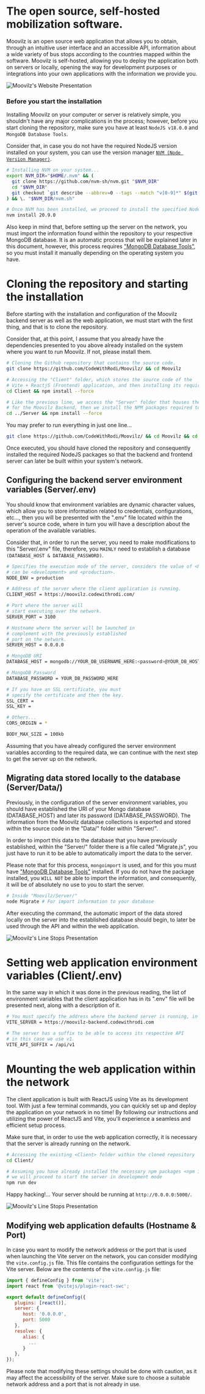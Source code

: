 # The open source, self-hosted mobilization software.
Moovilz is an open source web application that allows you to obtain, through an intuitive user interface and an accessible API, information about a wide variety of bus stops according to the countries mapped within the software. Moovilz is self-hosted, allowing you to deploy the application both on servers or locally, opening the way for development purposes or integrations into your own applications with the information we provide you.

![Moovilz's Website Presentation](/Screenshots/MOOVILZ_HOME_PAGE.png)

### Before you start the installation
Installing Moovilz on your computer or server is relatively simple, you shouldn't have any major complications in the process; however, before you start cloning the repository, make sure you have at least `NodeJS v18.0.0` and `MongoDB Database Tools`.

Consider that, in case you do not have the required NodeJS version installed on your system, you can use the version manager [`NVM (Node Version Manager)`](https://github.com/nvm-sh/nvm#installing-and-updating).

```bash
# Installing NVM on your system...
export NVM_DIR="$HOME/.nvm" && (
  git clone https://github.com/nvm-sh/nvm.git "$NVM_DIR"
  cd "$NVM_DIR"
  git checkout `git describe --abbrev=0 --tags --match "v[0-9]*" $(git rev-list --tags --max-count=1)`
) && \. "$NVM_DIR/nvm.sh"

# Once NVM has been installed, we proceed to install the specified NodeJS version (>= 18.0.0)
nvm install 20.9.0
```

Also keep in mind that, before setting up the server on the network, you must import the information found within the repository to your respective MongoDB database. It is an automatic process that will be explained later in this document, however, this process requires ["MongoDB Database Tools"](https://www.mongodb.com/docs/database-tools/installation/installation/), so you must install it manually depending on the operating system you have.

# Cloning the repository and starting the installation
Before starting with the installation and configuration of the Moovilz backend server as well as the web application, we must start with the first thing, and that is to clone the repository.

Consider that, at this point, I assume that you already have the dependencies presented to you above already installed on the system where you want to run Moovilz. If not, please install them.

```bash
# Cloning the Github repository that contains the source code.
git clone https://github.com/CodeWithRodi/Moovilz/ && cd Moovilz

# Accessing the "Client" folder, which stores the source code of the 
# Vite + ReactjS (Frontend) application, and then installing its required modules from NPM.
cd Client && npm install --force 

# Like the previous line, we access the "Server" folder that houses the source code 
# for the Moovilz Backend, then we install the NPM packages required to mount on the network.
cd ../Server && npm install --force 
```

You may prefer to run everything in just one line...

```bash
git clone https://github.com/CodeWithRodi/Moovilz/ && cd Moovilz && cd Server && npm install --force && cd ../Client && npm install --force && cd ..
```

Once executed, you should have cloned the repository and consequently installed the required NodeJS packages so that the backend and frontend server can later be built within your system's network.

## Configuring the backend server environment variables (Server/.env)
You should know that environment variables are dynamic character values, which allow you to store information related to credentials, configurations, etc..., then you will be presented with the ".env" file located within the server's source code, where in turn you will have a description about the operation of the available variables.

Consider that, in order to run the server, you need to make modifications to this "Server/.env" file, therefore, you `MAINLY` need to establish a database `(DATABASE_HOST & DATABASE_PASSWORD)`.

```bash
# Specifies the execution mode of the server, considers the value of <NODE_ENV>
# can be <development> and <production>.
NODE_ENV = production

# Address of the server where the client application is running.
CLIENT_HOST = https://moovilz.codewithrodi.com/

# Port where the server will 
# start executing over the network.
SERVER_PORT = 3100

# Hostname where the server will be launched in 
# complement with the previously established 
# port on the network.
SERVER_HOST = 0.0.0.0

# MongoDB URI
DATABASE_HOST = mongodb://YOUR_DB_USERNAME_HERE:<password>@YOUR_DB_HOSTNAME_HERE:YOUR_DB_PORT_HERE/YOUR_DB_HERE

# MongoDB Password
DATABASE_PASSWORD = YOUR_DB_PASSWORD_HERE

# If you have an SSL certificate, you must 
# specify the certificate and then the key.
SSL_CERT = 
SSL_KEY = 

# Others...
CORS_ORIGIN = *

BODY_MAX_SIZE = 100kb
```

Assuming that you have already configured the server environment variables according to the required data, we can continue with the next step to get the server up on the network.

## Migrating data stored locally to the database (Server/Data/)
Previously, in the configuration of the server environment variables, you should have established the URI of your Mongo database (DATABASE_HOST) and later its password (DATABASE_PASSWORD). The information from the Moovilz database collections is exported and stored within the source code in the "Data/" folder within "Server/".

In order to import this data to the database that you have previously established, within the "Server/" folder there is a file called "Migrate.js", you just have to run it to be able to automatically import the data to the server.

Please note that for this process, `mongoimport` is used, and for this you must have ["MongoDB Database Tools"](https://www.mongodb.com/docs/database-tools/installation/installation/) installed. If you do not have the package installed, you `WILL NOT` be able to import the information, and consequently, it will be of absolutely no use to you to start the server.

```bash
# Inside "Moovilz/Server/"
node Migrate # For import information to your database
```

After executing the command, the automatic import of the data stored locally on the server into the established database should begin, to later be used through the API and within the web application.

![Moovilz's Line Stops Presentation](/Screenshots/MOOVILZ_LINE_STOPS.png)

# Setting web application environment variables (Client/.env)
In the same way in which it was done in the previous reading, the list of environment variables that the client application has in its ".env" file will be presented next, along with a description of it.

```bash
# You must specify the address where the backend server is running, in this case, by default this is the production URL of the DEMO.
VITE_SERVER = https://moovilz-backend.codewithrodi.com

# The server has a suffix to be able to access its respective API
# in this case we use v1.
VITE_API_SUFFIX = /api/v1
```

# Mounting the web application within the network
The client application is built with ReactJS using Vite as its development tool. With just a few terminal commands, you can quickly set up and deploy the application on your network in no time! By following our instructions and utilizing the power of ReactJS and Vite, you'll experience a seamless and efficient setup process.

Make sure that, in order to use the web application correctly, it is necessary that the server is already running on the network.

```bash
# Accessing the existing <Client> folder within the cloned repository
cd Client/

# Assuming you have already installed the necessary npm packages <npm install --force>
# we will proceed to start the server in development mode
npm run dev
```

Happy hacking!... Your server should be running at `http://0.0.0.0:5000/`.

![Moovilz's Line Stops Presentation](/Screenshots/MOOVILZ_CL_CITIES.png)

## Modifying web application defaults (Hostname & Port)
In case you want to modify the network address or the port that is used when launching the Vite server on the network, you can consider modifying the `vite.config.js` file. This file contains the configuration settings for the Vite server. Below are the contents of the `vite.config.js` file:

```javascript
import { defineConfig } from 'vite';
import react from '@vitejs/plugin-react-swc';

export default defineConfig({
   plugins: [react()],
   server: {
      host: '0.0.0.0',
      port: 5000
   },
   resolve: {
      alias: {
        ...
      }
   },
});
```
Please note that modifying these settings should be done with caution, as it may affect the accessibility of the server. Make sure to choose a suitable network address and a port that is not already in use.